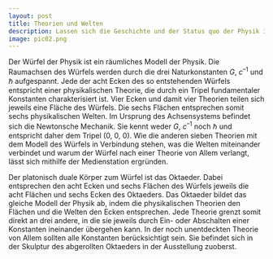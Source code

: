 ```yaml
---
layout: post
title: Theorien und Welten
description: Lassen sich die Geschichte und der Status quo der Physik in einem Objekt erfassen? Der Würfel der Physik soll genau dies leisten und liefert ein Modell des Denkgebäudes der Physik. Die Idee, eine Landkarte der Physik basierend auf den Konstanten <i>G</i>, <i>c</i> und ℏ zu erstellen, geht auf den russischen Physiker Matwei Petrowitsch Bronstein im Jahr 1933 zurück.
image: pic02.png
---
```


Der Würfel der Physik ist ein räumliches Modell der Physik. Die Raumachsen des Würfels werden durch die drei Naturkonstanten <i>G</i>, <i>c</i><sup>–1</sup> und ℏ aufgespannt. Jede der acht Ecken des so entstehenden Würfels entspricht einer physikalischen Theorie, die durch ein Tripel fundamentaler Konstanten charakterisiert ist. Vier Ecken und damit vier Theorien teilen sich jeweils eine Fläche des Würfels. Die sechs Flächen entsprechen somit sechs physikalischen Welten. Im Ursprung des Achsensystems befindet sich die Newtonsche Mechanik. Sie kennt weder <i>G</i>, <i>c</i><sup>–1</sup> noch ℏ und entspricht daher dem Tripel (0, 0, 0). Wie die anderen sieben Theorien mit dem Modell des Würfels in Verbindung stehen, was die Welten miteinander verbindet und warum der Würfel nach einer Theorie von Allem verlangt, lässt sich mithilfe der Medienstation ergründen.

Der platonisch duale Körper zum Würfel ist das Oktaeder. Dabei entsprechen den acht Ecken und sechs Flächen des Würfels jeweils die acht Flächen und sechs Ecken des Oktaeders. Das Oktaeder bildet das gleiche Modell der Physik ab, indem die physikalischen Theorien den Flächen und die Welten den Ecken entsprechen. Jede Theorie grenzt somit direkt an drei andere, in die sie jeweils durch Ein- oder Abschalten einer Konstanten ineinander übergehen kann. In der noch unentdeckten Theorie von Allem sollten alle Konstanten berücksichtigt sein. Sie befindet sich in der Skulptur des abgerollten Oktaeders in der Ausstellung zuoberst.
